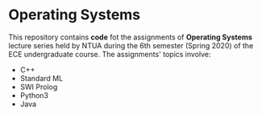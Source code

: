 # Operating Systems

This repository contains **code** fot the assignments of **Operating Systems** lecture series held by NTUA during the 6th semester (Spring 2020) of the ECE undergraduate course. The assignments' topics involve:

- C++
- Standard ML
- SWI Prolog
- Python3
- Java

